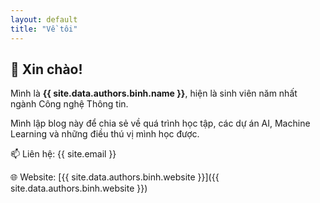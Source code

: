 ```yaml
---
layout: default
title: "Về tôi"
---
```


## 👋 Xin chào!

Mình là **{{ site.data.authors.binh.name }}**, hiện là sinh viên năm nhất ngành Công nghệ Thông tin.

Mình lập blog này để chia sẻ về quá trình học tập, các dự án AI, Machine Learning và những điều thú vị mình học được.

📫 Liên hệ: {{ site.email }}

🌐 Website: [{{ site.data.authors.binh.website }}]({{ site.data.authors.binh.website }})
